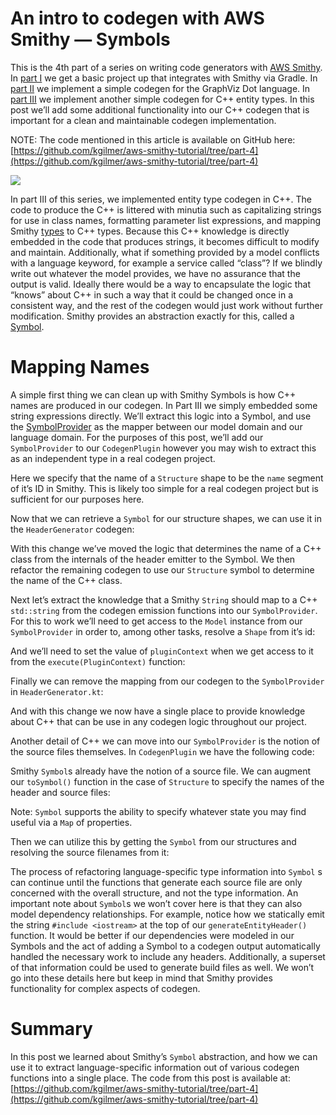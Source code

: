 An intro to codegen with AWS Smithy — Symbols
=============================================

This is the 4th part of a series on writing code generators with [AWS Smithy](https://awslabs.github.io/smithy/). In [part I](https://medium.com/@kgilmer/an-intro-to-codegen-with-aws-smithy-setup-98dca1f589fe?source=your_stories_page----------------------------------------) we get a basic project up that integrates with Smithy via Gradle. In [part II](https://medium.com/@kgilmer/an-intro-to-codegen-with-aws-smithy-ii-graphviz-eafcdb57e4f?source=your_stories_page----------------------------------------) we implement a simple codegen for the GraphViz Dot language. In [part III](https://medium.com/@kgilmer/an-intro-to-codegen-with-aws-smithy-iii-c-entity-codegen-d543391a6f94?source=your_stories_page----------------------------------------) we implement another simple codegen for C++ entity types. In this post we’ll add some additional functionality into our C++ codegen that is important for a clean and maintainable codegen implementation.

NOTE: The code mentioned in this article is available on GitHub here: [https://github.com/kgilmer/aws-smithy-tutorial/tree/part-4](https://github.com/kgilmer/aws-smithy-tutorial/tree/part-4)

![](https://miro.medium.com/max/1400/1*MW2wo8ue-oUTylrKgofNpQ.jpeg)

In part III of this series, we implemented entity type codegen in C++. The code to produce the C++ is littered with minutia such as capitalizing strings for use in class names, formatting parameter list expressions, and mapping Smithy [types](https://awslabs.github.io/smithy/1.0/spec/core/model.html#simple-shapes) to C++ types. Because this C++ knowledge is directly embedded in the code that produces strings, it becomes difficult to modify and maintain. Additionally, what if something provided by a model conflicts with a language keyword, for example a service called “class”? If we blindly write out whatever the model provides, we have no assurance that the output is valid. Ideally there would be a way to encapsulate the logic that “knows” about C++ in such a way that it could be changed once in a consistent way, and the rest of the codegen would just work without further modification. Smithy provides an abstraction exactly for this, called a [Symbol](https://awslabs.github.io/smithy/javadoc/1.8.0/software/amazon/smithy/codegen/core/Symbol.html).

Mapping Names
=============

A simple first thing we can clean up with Smithy Symbols is how C++ names are produced in our codegen. In Part III we simply embedded some string expressions directly. We’ll extract this logic into a Symbol, and use the [SymbolProvider](https://awslabs.github.io/smithy/javadoc/1.8.0/software/amazon/smithy/codegen/core/SymbolProvider.html) as the mapper between our model domain and our language domain. For the purposes of this post, we’ll add our `SymbolProvider` to our `CodegenPlugin` however you may wish to extract this as an independent type in a real codegen project.

Here we specify that the name of a `Structure` shape to be the `name` segment of it’s ID in Smithy. This is likely too simple for a real codegen project but is sufficient for our purposes here.

Now that we can retrieve a `Symbol` for our structure shapes, we can use it in the `HeaderGenerator` codegen:

With this change we’ve moved the logic that determines the name of a C++ class from the internals of the header emitter to the Symbol. We then refactor the remaining codegen to use our `Structure` symbol to determine the name of the C++ class.

Next let’s extract the knowledge that a Smithy `String` should map to a C++ `std::string` from the codegen emission functions into our `SymbolProvider`. For this to work we’ll need to get access to the `Model` instance from our `SymbolProvider` in order to, among other tasks, resolve a `Shape` from it’s id:

And we’ll need to set the value of `pluginContext` when we get access to it from the `execute(PluginContext)` function:

Finally we can remove the mapping from our codegen to the `SymbolProvider` in `HeaderGenerator.kt`:

And with this change we now have a single place to provide knowledge about C++ that can be use in any codegen logic throughout our project.

Another detail of C++ we can move into our `SymbolProvider` is the notion of the source files themselves. In `CodegenPlugin` we have the following code:

Smithy `Symbol`s already have the notion of a source file. We can augment our `toSymbol()` function in the case of `Structure` to specify the names of the header and source files:

Note: `Symbol` supports the ability to specify whatever state you may find useful via a `Map` of properties.

Then we can utilize this by getting the `Symbol` from our structures and resolving the source filenames from it:

The process of refactoring language-specific type information into `Symbol` s can continue until the functions that generate each source file are only concerned with the overall structure, and not the type information. An important note about `Symbol`s we won’t cover here is that they can also model dependency relationships. For example, notice how we statically emit the string `#include <iostream>` at the top of our `generateEntityHeader()` function. It would be better if our dependencies were modeled in our Symbols and the act of adding a Symbol to a codegen output automatically handled the necessary work to include any headers. Additionally, a superset of that information could be used to generate build files as well. We won’t go into these details here but keep in mind that Smithy provides functionality for complex aspects of codegen.

Summary
=======

In this post we learned about Smithy’s `Symbol` abstraction, and how we can use it to extract language-specific information out of various codegen functions into a single place. The code from this post is available at: [https://github.com/kgilmer/aws-smithy-tutorial/tree/part-4](https://github.com/kgilmer/aws-smithy-tutorial/tree/part-4)
